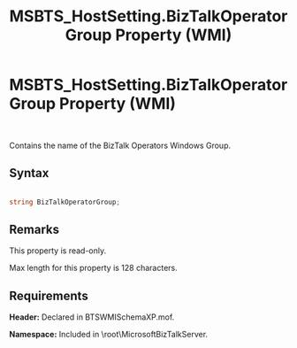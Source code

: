 ﻿---
title: MSBTS_HostSetting.BizTalkOperatorGroup Property (WMI)
TOCTitle: MSBTS_HostSetting.BizTalkOperatorGroup Property (WMI)
ms:assetid: 8d55bc4f-efa2-45c8-89da-59fa85a604df
ms:mtpsurl: https://msdn.microsoft.com/en-us/library/Aa561314(v=BTS.80)
ms:contentKeyID: 51529603
ms.date: 08/30/2017
mtps_version: v=BTS.80
---

# MSBTS\_HostSetting.BizTalkOperatorGroup Property (WMI)

 

Contains the name of the BizTalk Operators Windows Group.

## Syntax

```C#
  
string BizTalkOperatorGroup;  
```

## Remarks

This property is read-only.

Max length for this property is 128 characters.

## Requirements

**Header:** Declared in BTSWMISchemaXP.mof.

**Namespace:** Included in \\root\\MicrosoftBizTalkServer.

